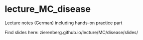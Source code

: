 # lecture_MC_disease
Lecture notes (German) including hands-on practice part

Find slides here: zierenberg.github.io/lecture/MC/disease/slides/
